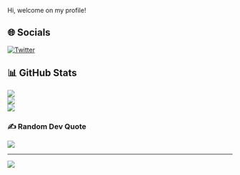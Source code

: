 Hi, welcome on my profile!

## 🌐 Socials
[![Twitter](https://img.shields.io/badge/Twitter-%231DA1F2.svg?logo=Twitter&logoColor=white)](https://twitter.com/fenerlijelibon) 

## 📊 GitHub Stats
![](https://github-readme-stats.vercel.app/api?username=furkanfur&theme=dark&hide_border=false&include_all_commits=false&count_private=false)<br/>
![](https://github-readme-streak-stats.herokuapp.com/?user=furkanfur&theme=dark&hide_border=false)<br/>
![](https://github-readme-stats.vercel.app/api/top-langs/?username=furkanfur&theme=dark&hide_border=false&include_all_commits=false&count_private=false&layout=compact)

### ✍️ Random Dev Quote
![](https://quotes-github-readme.vercel.app/api?type=horizontal&theme=radical)

---
[![](https://visitcount.itsvg.in/api?id=fvrkan&icon=0&color=0)](https://visitcount.itsvg.in)

<!-- Proudly created with GPRM ( https://gprm.itsvg.in ) -->
